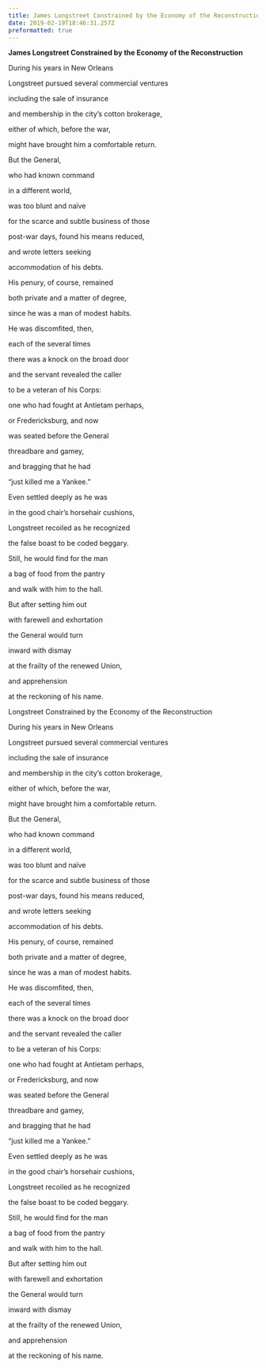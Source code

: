 ```yaml
---
title: James Longstreet Constrained by the Economy of the Reconstruction
date: 2019-02-19T18:46:31.257Z
preformatted: true
---
```

**James Longstreet Constrained by the Economy of the Reconstruction**



During his years in New Orleans

Longstreet pursued several commercial ventures

including the sale of insurance

and membership in the city’s cotton brokerage,

either of which, before the war,

might have brought him a comfortable return.



But the General,

who had known command

in a different world,

was too blunt and naïve

for the scarce and subtle business of those

post-war days, found his means reduced,

and wrote letters seeking

accommodation of his debts.

His penury, of course, remained

both private and a matter of degree,

since he was a man of modest habits.



He was discomfited, then,

each of the several times

there was a knock on the broad door

and the servant revealed the caller

to be a veteran of his Corps:

one who had fought at Antietam perhaps,

or Fredericksburg, and now

was seated before the General

threadbare and gamey,

and bragging that he had

“just killed me a Yankee.”



Even settled deeply as he was

in the good chair’s horsehair cushions,

Longstreet recoiled as he recognized

the false boast to be coded beggary.



Still, he would find for the man

a bag of food from the pantry

and walk with him to the hall.

But after setting him out

with farewell and exhortation

the General would turn

inward with dismay

at the frailty of the renewed Union,

and apprehension

at the reckoning of his name.

 Longstreet Constrained by the Economy of the Reconstruction



During his years in New Orleans

Longstreet pursued several commercial ventures

including the sale of insurance

and membership in the city’s cotton brokerage,

either of which, before the war,

might have brought him a comfortable return.



But the General,

who had known command

in a different world,

was too blunt and naïve

for the scarce and subtle business of those

post-war days, found his means reduced,

and wrote letters seeking

accommodation of his debts.

His penury, of course, remained

both private and a matter of degree,

since he was a man of modest habits.



He was discomfited, then,

each of the several times

there was a knock on the broad door

and the servant revealed the caller

to be a veteran of his Corps:

one who had fought at Antietam perhaps,

or Fredericksburg, and now

was seated before the General

threadbare and gamey,

and bragging that he had

“just killed me a Yankee.”



Even settled deeply as he was

in the good chair’s horsehair cushions,

Longstreet recoiled as he recognized

the false boast to be coded beggary.



Still, he would find for the man

a bag of food from the pantry

and walk with him to the hall.

But after setting him out

with farewell and exhortation

the General would turn

inward with dismay

at the frailty of the renewed Union,

and apprehension

at the reckoning of his name.
